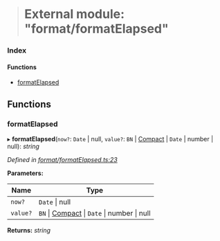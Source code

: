 > # External module: "format/formatElapsed"

### Index

#### Functions

* [formatElapsed](_format_formatelapsed_.md#formatelapsed)

## Functions

###  formatElapsed

▸ **formatElapsed**(`now?`: `Date` | null, `value?`: `BN` | [Compact](../interfaces/_format_types_.compact.md) | `Date` | number | null): *string*

*Defined in [format/formatElapsed.ts:23](https://github.com/polkadot-js/common/blob/f13810d/packages/util/src/format/formatElapsed.ts#L23)*

**Parameters:**

Name | Type |
------ | ------ |
`now?` | `Date` \| null |
`value?` | `BN` \| [Compact](../interfaces/_format_types_.compact.md) \| `Date` \| number \| null |

**Returns:** *string*